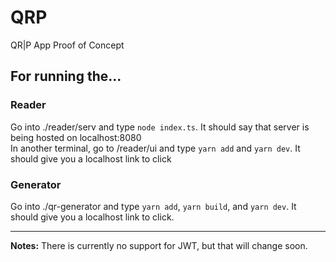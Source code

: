 # QRP
QR|P App Proof of Concept

## For running the...
### Reader
Go into ./reader/serv and type ```node index.ts```. It should say that server is being hosted on localhost:8080  
In another terminal, go to /reader/ui and type ```yarn add``` and ```yarn dev```. It should give you a localhost link to click
### Generator

Go into ./qr-generator and type ```yarn add```, ```yarn build```, and ```yarn dev```. It should give you a localhost link to click.


---
**Notes:**
There is currently no support for JWT, but that will change soon.

